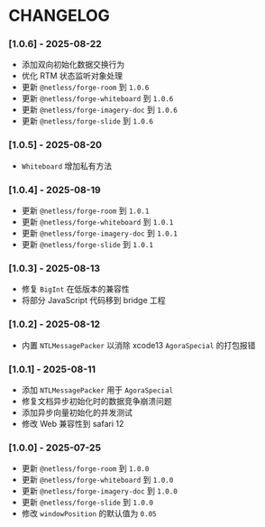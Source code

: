 # CHANGELOG

### [1.0.6] - 2025-08-22
- 添加双向初始化数据交换行为
- 优化 RTM 状态监听对象处理
- 更新 `@netless/forge-room` 到 `1.0.6`
- 更新 `@netless/forge-whiteboard` 到 `1.0.6`
- 更新 `@netless/forge-imagery-doc` 到 `1.0.6`
- 更新 `@netless/forge-slide` 到 `1.0.6`

### [1.0.5] - 2025-08-20
- `Whiteboard` 增加私有方法

### [1.0.4] - 2025-08-19
- 更新 `@netless/forge-room` 到 `1.0.1`
- 更新 `@netless/forge-whiteboard` 到 `1.0.1`
- 更新 `@netless/forge-imagery-doc` 到 `1.0.1`
- 更新 `@netless/forge-slide` 到 `1.0.1`

### [1.0.3] - 2025-08-13
- 修复 `BigInt` 在低版本的兼容性
- 将部分 JavaScript 代码移到 bridge 工程

### [1.0.2] - 2025-08-12
- 内置 `NTLMessagePacker` 以消除 xcode13 `AgoraSpecial` 的打包报错
  
### [1.0.1] - 2025-08-11
- 添加 `NTLMessagePacker` 用于 `AgoraSpecial`
- 修复文档异步初始化时的数据竞争崩溃问题
- 添加异步向量初始化的并发测试
- 修改 Web 兼容性到 safari 12

### [1.0.0] - 2025-07-25
- 更新 `@netless/forge-room` 到 `1.0.0`
- 更新 `@netless/forge-whiteboard` 到 `1.0.0`
- 更新 `@netless/forge-imagery-doc` 到 `1.0.0`
- 更新 `@netless/forge-slide` 到 `1.0.0`
- 修改 `windowPosition` 的默认值为 `0.05`
